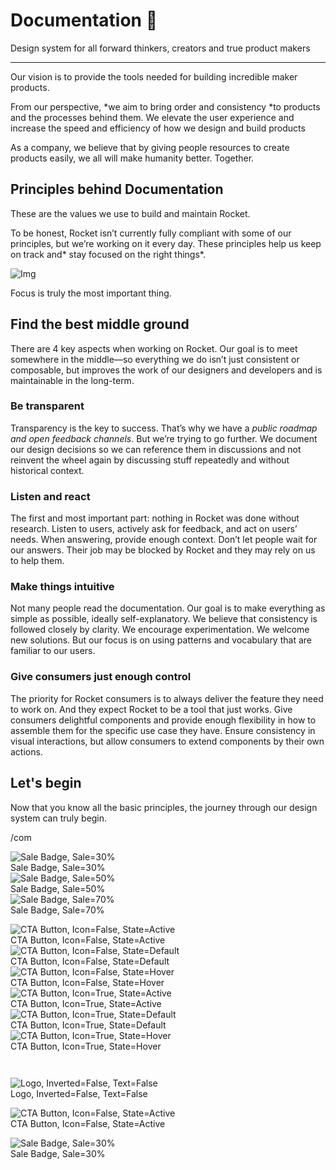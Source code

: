 
# Documentation 🚀

Design system for all forward thinkers, creators and true product makers

---

Our vision is to provide the tools needed for building incredible maker products.

From our perspective, *we aim to bring order and consistency *to products and the processes behind them. We elevate the user experience and increase the speed and efficiency of how we design and build products

As a company, we believe that by giving people resources to create products easily, we all will make humanity better. Together.

## Principles behind Documentation

These are the values we use to build and maintain Rocket.

To be honest, Rocket isn’t currently fully compliant with some of our principles, but we’re working on it every day. These principles help us keep on track and* stay focused on the right things*.

![Img](https://studio-assets.supernova.io/design-systems/14533/9289758a-6300-472a-bbc6-a57098081abf.jpeg)

Focus is truly the most important thing.

## Find the best middle ground

There are 4 key aspects when working on Rocket. Our goal is to meet somewhere in the middle—so everything we do isn’t just consistent or composable, but improves the work of our designers and developers and is maintainable in the long-term.

### Be transparent

Transparency is the key to success. That’s why we have a *public roadmap and open feedback channels*. But we’re trying to go further. We document our design decisions so we can reference them in discussions and not reinvent the wheel again by discussing stuff repeatedly and without historical context.

### Listen and react

The first and most important part: nothing in Rocket was done without research. Listen to users, actively ask for feedback, and act on users’ needs. When answering, provide enough context. Don’t let people wait for our answers. Their job may be blocked by Rocket and they may rely on us to help them.

### Make things intuitive

Not many people read the documentation. Our goal is to make everything as simple as possible, ideally self-explanatory. We believe that consistency is followed closely by clarity. We encourage experimentation. We welcome new solutions. But our focus is on using patterns and vocabulary that are familiar to our users.

### Give consumers just enough control

The priority for Rocket consumers is to always deliver the feature they need to work on. And they expect Rocket to be a tool that just works. Give consumers delightful components and provide enough flexibility in how to assemble them for the specific use case they have. Ensure consistency in visual interactions, but allow consumers to extend components by their own actions.

## Let's begin

Now that you know all the basic principles, the journey through our design system can truly begin.

/com

  
![Sale Badge, Sale=30%](https://studio-assets.supernova.io/design-systems/14533/eacf57e2-6f0f-48cc-90df-429c08992fb9.png)  
Sale Badge, Sale=30%  
![Sale Badge, Sale=50%](https://studio-assets.supernova.io/design-systems/14533/1e189176-0364-42f4-915a-00aebe4058a7.png)  
Sale Badge, Sale=50%  
![Sale Badge, Sale=70%](https://studio-assets.supernova.io/design-systems/14533/a068b792-e869-4140-86b9-49fa38b77093.png)  
Sale Badge, Sale=70%  


  
![CTA Button, Icon=False, State=Active](https://studio-assets.supernova.io/design-systems/14533/8ea58887-90d6-470a-8073-ba7174aa4186.png)  
CTA Button, Icon=False, State=Active  
![CTA Button, Icon=False, State=Default](https://studio-assets.supernova.io/design-systems/14533/07fc94b2-d4fd-4f4b-b3ea-62a2808e78d9.png)  
CTA Button, Icon=False, State=Default  
![CTA Button, Icon=False, State=Hover](https://studio-assets.supernova.io/design-systems/14533/f5aaf6f7-a5f0-44b5-b272-9a4ea0de4be8.png)  
CTA Button, Icon=False, State=Hover  
![CTA Button, Icon=True, State=Active](https://studio-assets.supernova.io/design-systems/14533/dc8c3ce9-e9d8-42e3-953a-2c404be62d7e.png)  
CTA Button, Icon=True, State=Active  
![CTA Button, Icon=True, State=Default](https://studio-assets.supernova.io/design-systems/14533/f56ca0b7-dfe0-40ea-88e5-d3545fc1b913.png)  
CTA Button, Icon=True, State=Default  
![CTA Button, Icon=True, State=Hover](https://studio-assets.supernova.io/design-systems/14533/65e6bfd1-a707-4173-8c36-57b55153925c.png)  
CTA Button, Icon=True, State=Hover  


```javascript  
  
```

  
![Logo, Inverted=False, Text=False](https://studio-assets.supernova.io/design-systems/14533/8126f9fc-a8cd-4147-9e3b-fbbdf3abfb98.png)  
Logo, Inverted=False, Text=False  


  
  


  
![CTA Button, Icon=False, State=Active](https://studio-assets.supernova.io/design-systems/14533/8ea58887-90d6-470a-8073-ba7174aa4186.png)  
CTA Button, Icon=False, State=Active  


  
![Sale Badge, Sale=30%](https://studio-assets.supernova.io/design-systems/14533/eacf57e2-6f0f-48cc-90df-429c08992fb9.png)  
Sale Badge, Sale=30%  
